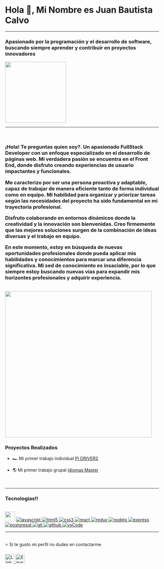 <h1> Hola 👋, Mi Nombre es Juan Bautista Calvo</h1>
<hr>
<div>
<h3>Apasionado por la programación y el desarrollo de software, buscando siempre aprender y contribuir en proyectos innovadores</h3>
<img src="https://media.giphy.com/media/du3J3cXyzhj75IOgvA/giphy.gif" width="200">
</div>
<hr>

<div>
 <br>
 <h3>¡Hola! Te preguntas quien soy?. Un apasionado FullStack Developer con un enfoque especializado en el desarrollo de páginas web. Mi verdadera pasión se encuentra en el Front End, donde disfruto creando experiencias de usuario impactantes y funcionales.

Me caracterizo por ser una persona proactiva y adaptable, capaz de trabajar de manera eficiente tanto de forma individual como en equipo. Mi habilidad para organizar y priorizar tareas según las necesidades del proyecto ha sido fundamental en mi trayectoria profesional.

Disfruto colaborando en entornos dinámicos donde la creatividad y la innovación son bienvenidas. Creo firmemente que las mejores soluciones surgen de la combinación de ideas diversas y el trabajo en equipo.

En este momento, estoy en búsqueda de nuevas oportunidades profesionales donde pueda aplicar mis habilidades y conocimientos para marcar una diferencia significativa. Mi sed de conocimiento es insaciable, por lo que siempre estoy buscando nuevas vías para expandir mis horizontes profesionales y adquirir experiencia.</h3>
 <br>
 <img src="https://media.giphy.com/media/bGgsc5mWoryfgKBx1u/giphy.gif" width="480" height="480" frameBorder="0" class="giphy-embed">
 <h3>Proyectos Realizados</h3>
 
 - 🏎 Mi primer trabajo individual [PI DRIVERS](https://github.com/bauticalvo/PIDrivers)
 
 - 🌎 Mi primer trabajo grupal [idiomas Master](https://github.com/bauticalvo/idiomasMasterFront)
  <br>
  <hr>
  <h3>Tecnologías!!</h3> 
  
  <br>
  
  <img src="https://media2.giphy.com/media/QssGEmpkyEOhBCb7e1/giphy.gif?cid=ecf05e47a0n3gi1bfqntqmob8g9aid1oyj2wr3ds3mg700bl&rid=giphy.gif" width="32px"> 
  <a href="https://developer.mozilla.org/es/docs/Web/JavaScript" target="_blank"> 
    <img src="https://img.shields.io/badge/Javascript-F7DF1E.svg?style=for-the-badge&logo=javascript&logoColor=black"
      alt="javascript"/> 
  </a>
  <a href="https://www.w3.org/html/" target="_blank"> 
    <img src="https://img.shields.io/badge/HTML5-E34F26.svg?style=for-the-badge&logo=html5&logoColor=white"
      alt="html5"/> 
  </a>
  <a href="https://www.w3schools.com/css/" target="_blank">
    <img src="https://img.shields.io/badge/CSS3-1572B6.svg?style=for-the-badge&logo=css3&logoColor=white"
      alt="css3"/>
  </a>
  <a href="https://reactjs.org/" target="_blank"> 
    <img src="https://img.shields.io/badge/React-61DAFB.svg?style=for-the-badge&logo=react&logoColor=black"
      alt="react"/> 
  </a>
  <a href="https://redux.js.org" target="_blank"> 
    <img src="https://img.shields.io/badge/Redux-764ABC?style=for-the-badge&logo=redux&logoColor=FAFAFA"
      alt="redux"/> 
  </a>
  <a href="https://nodejs.org" target="_blank"> 
    <img src="https://img.shields.io/badge/Node.js-339933.svg?style=for-the-badge&logo=nodedotjs&logoColor=white"
      alt="nodejs"/> 
  </a>
  <a href="https://expressjs.com" target="_blank">
    <img src="https://img.shields.io/badge/Express-000000.svg?style=for-the-badge&logo=express&logoColor=white"
      alt="express" />
  </a>     
  <a href="https://www.postgresql.org" target="_blank"> 
    <img src="https://img.shields.io/badge/PostgreSQL-4169E1.svg?style=for-the-badge&logo=postgresql&logoColor=white"
      alt="postgresql"/> 
  </a>
  <a href="https://git-scm.com/" target="_blank">
    <img src="https://img.shields.io/badge/Git-F05032.svg?style=for-the-badge&logo=git&logoColor=white"
      alt="git"/>
  </a>
  <a href="https://github.com/Bautista" target="_blank">
    <img src="https://img.shields.io/badge/GitHub-181717.svg?style=for-the-badge&logo=github&logoColor=white" alt="github" />
  </a>
  <a href="https://code.visualstudio.com/" target="_blank">
    <img src="https://img.shields.io/badge/VSCode-007ACC.svg?style=for-the-badge&logo=visualstudiocode&logoColor=white" alt="vsCode"/> 
  </a>
  <hr>
<br>
 ⭐ Si te gusto mi perfil no dudes en contactarme 
<br>
 
  <br>
  <a href="https://www.linkedin.com/in/juan-bautista-calvo-668613238/">
<img border="0" alt="Linkedin" src="https://img.icons8.com/doodle/40/142548160/linkedin.png" width="30" height="30"/>
</a>

  <a href="https://mail.google.com/mail/u/0/#inbox">
<img border="0" alt="Email" src="https://img.icons8.com/doodle/40/142548160/email.png" width="30" height="30" />
</a>


 </div>
